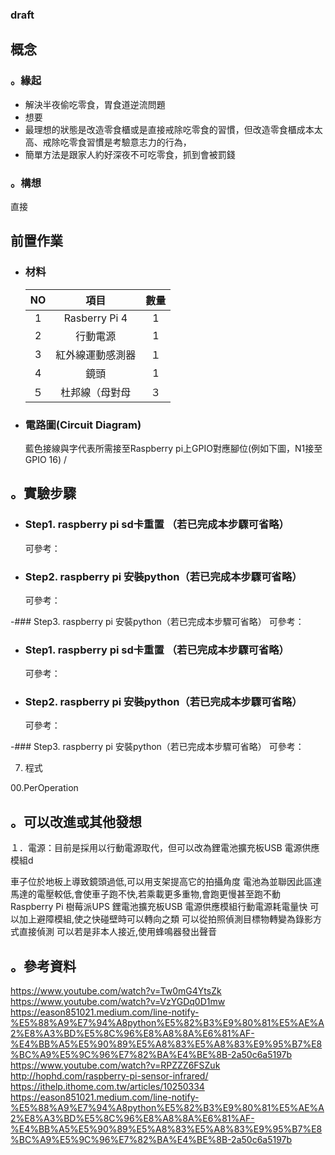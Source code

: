 ### draft
## 概念
   ### 。緣起
   - 解決半夜偷吃零食，胃食道逆流問題
   - 想要
   - 最理想的狀態是改造零食櫃或是直接戒除吃零食的習慣，但改造零食櫃成本太高、戒除吃零食習慣是考驗意志力的行為，
   - 簡單方法是跟家人約好深夜不可吃零食，抓到會被罰錢

   ### 。構想
   直接
  

## 前置作業
- ### 材料
   |NO|項目|數量|
   |:---:|:---:|:---:|
   |1|Rasberry Pi 4|1|
   |2|行動電源|1|
   |3|紅外線運動感測器|１
   |4|鏡頭|1|
   |５|杜邦線（母對母|３|
   
-  ### 電路圖(Circuit Diagram)
   藍色接線與字代表所需接至Raspberry pi上GPIO對應腳位(例如下圖，N1接至GPIO 16) /<br>
   
   
## 。實驗步驟
- ### Step1. raspberry pi sd卡重置 （若已完成本步驟可省略）
   可參考：
   
- ### Step2. raspberry pi 安裝python（若已完成本步驟可省略）
   可參考：
   
-### Step3. raspberry pi 安裝python（若已完成本步驟可省略）
   可參考：
   
- ### Step1. raspberry pi sd卡重置 （若已完成本步驟可省略）
   可參考：
   
- ### Step2. raspberry pi 安裝python（若已完成本步驟可省略）
   可參考：
   
-### Step3. raspberry pi 安裝python（若已完成本步驟可省略）
   可參考：


7. 程式

00.PerOperation



## 。可以改進或其他發想
１．電源：目前是採用以行動電源取代，但可以改為鋰電池擴充板USB 電源供應模組d

車子位於地板上導致鏡頭過低,可以用支架提高它的拍攝角度
電池為並聯因此區達馬達的電壓較低,會使車子跑不快,若乘載更多重物,會跑更慢甚至跑不動
Raspberry Pi 樹莓派UPS 鋰電池擴充板USB 電源供應模組行動電源耗電量快
可以加上避障模組,使之快碰壁時可以轉向之類
可以從拍照偵測目標物轉變為錄影方式直接偵測
可以若是非本人接近,使用蜂鳴器發出聲音

## 。參考資料
https://www.youtube.com/watch?v=Tw0mG4YtsZk
https://www.youtube.com/watch?v=VzYGDq0D1mw
https://eason851021.medium.com/line-notify-%E5%88%A9%E7%94%A8python%E5%82%B3%E9%80%81%E5%AE%A2%E8%A3%BD%E5%8C%96%E8%A8%8A%E6%81%AF-%E4%BB%A5%E5%90%89%E5%A8%83%E5%A8%83%E9%95%B7%E8%BC%A9%E5%9C%96%E7%82%BA%E4%BE%8B-2a50c6a5197b
https://www.youtube.com/watch?v=RPZZZ6FSZuk
http://hophd.com/raspberry-pi-sensor-infrared/
https://ithelp.ithome.com.tw/articles/10250334
https://eason851021.medium.com/line-notify-%E5%88%A9%E7%94%A8python%E5%82%B3%E9%80%81%E5%AE%A2%E8%A3%BD%E5%8C%96%E8%A8%8A%E6%81%AF-%E4%BB%A5%E5%90%89%E5%A8%83%E5%A8%83%E9%95%B7%E8%BC%A9%E5%9C%96%E7%82%BA%E4%BE%8B-2a50c6a5197b
